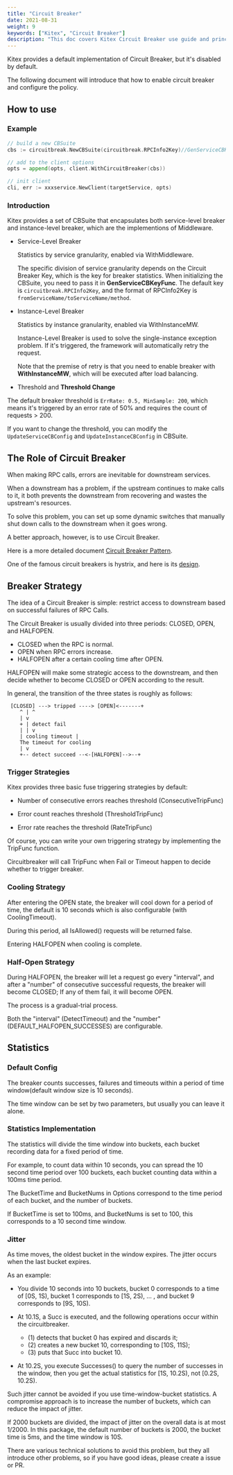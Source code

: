 ```yaml
---
title: "Circuit Breaker"
date: 2021-08-31
weight: 9
keywords: ["Kitex", "Circuit Breaker"]
description: "This doc covers Kitex Circuit Breaker use guide and principle introduction."
---
```


Kitex provides a default implementation of Circuit Breaker, but it's disabled by default.

The following document will introduce that how to enable circuit breaker and configure the policy.

## How to use

### Example

```go
// build a new CBSuite
cbs := circuitbreak.NewCBSuite(circuitbreak.RPCInfo2Key)//GenServiceCBKeyFunc

// add to the client options
opts = append(opts, client.WithCircuitBreaker(cbs))

// init client
cli, err := xxxservice.NewClient(targetService, opts)
```

### Introduction

Kitex provides a set of CBSuite that encapsulates both service-level breaker and instance-level breaker, which are the implementions of Middleware.

- Service-Level Breaker

	Statistics by service granularity, enabled via WithMiddleware.

	The specific division of service granularity depends on the Circuit Breaker Key, which is the key for breaker statistics. When initializing the CBSuite, you need to pass it in **GenServiceCBKeyFunc**. The default key is `circuitbreak.RPCInfo2Key`, and the format of RPCInfo2Key is ` fromServiceName/toServiceName/method`.

- Instance-Level Breaker

	Statistics by instance granularity, enabled via WithInstanceMW.

	Instance-Level Breaker is used to solve the single-instance exception problem. If it's triggered, the framework will automatically retry the request.

	Note that the premise of retry is that you need to enable breaker with **WithInstanceMW**, which will be executed after load balancing.

- Threshold and **Threshold Change**

The default breaker threshold is `ErrRate: 0.5, MinSample: 200`, which means it's triggered by an error rate of 50% and requires the count of requests > 200. 

If you want to change the threshold, you can modify the `UpdateServiceCBConfig` and `UpdateInstanceCBConfig` in CBSuite.

## The Role of Circuit Breaker

When making RPC calls, errors are inevitable for downstream services.

When a downstream has a problem, if the upstream continues to make calls to it, it both prevents the downstream from recovering and wastes the upstream's resources.

To solve this problem, you can set up some dynamic switches that manually shut down calls to the downstream when it goes wrong.

A better approach, however, is to use Circuit Breaker.

Here is a more detailed document [Circuit Breaker Pattern](https://docs.microsoft.com/en-us/previous-versions/msp-n-p/dn589784(v=pandp.10)?redirectedfrom=MSDN).

One of the famous circuit breakers is hystrix, and here is its [design](https://github.com/Netflix/Hystrix/wiki).

## Breaker Strategy

The idea of a Circuit Breaker is simple: restrict access to downstream based on successful failures of RPC Calls.

The Circuit Breaker is usually divided into three periods: CLOSED, OPEN, and HALFOPEN.

- CLOSED when the RPC is normal.
- OPEN when RPC errors increase.
- HALFOPEN after a certain cooling time after OPEN.

HALFOPEN will make some strategic access to the downstream, and then decide whether to become CLOSED or OPEN according to the result.

In general, the transition of the three states is roughly as follows:

```
 [CLOSED] ---> tripped ----> [OPEN]<-------+
    ^ | ^
    | v
    + | detect fail
    | | v
    | cooling timeout |
    The timeout for cooling
    | v
    +-- detect succeed --<-[HALFOPEN]-->--+
```

### Trigger Strategies

Kitex provides three basic fuse triggering strategies by default:

- Number of consecutive errors reaches threshold (ConsecutiveTripFunc)

- Error count reaches threshold (ThresholdTripFunc)

- Error rate reaches the threshold (RateTripFunc)

Of course, you can write your own triggering strategy by implementing the TripFunc function.

Circuitbreaker will call TripFunc when Fail or Timeout happen to decide whether to trigger breaker.

### Cooling Strategy

After entering the OPEN state, the breaker will cool down for a period of time, the default is 10 seconds which is also configurable (with CoolingTimeout).

During this period, all IsAllowed() requests will be returned false.

Entering HALFOPEN when cooling is complete.

### Half-Open Strategy

During HALFOPEN, the breaker will let a request go every "interval", and after a "number" of consecutive successful requests, the breaker will become CLOSED; If any of them fail, it will become OPEN.

The process is a gradual-trial process.

Both the "interval" (DetectTimeout) and the "number" (DEFAULT_HALFOPEN_SUCCESSES) are configurable.

## Statistics

### Default Config

The breaker counts successes, failures and timeouts within a period of time window(default window size is 10 seconds).

The time window can be set by two parameters, but usually you can leave it alone.

### Statistics Implementation

The statistics will divide the time window into buckets, each bucket recording data for a fixed period of time.

For example, to count data within 10 seconds, you can spread the 10 second time period over 100 buckets, each bucket counting data within a 100ms time period.

The BucketTime and BucketNums in Options correspond to the time period of each bucket, and the number of buckets.

If BucketTime is set to 100ms, and BucketNums is set to 100, this corresponds to a 10 second time window.

### Jitter

As time moves, the oldest bucket in the window expires. The jitter occurs when the last bucket expires.

As an example:

- You divide 10 seconds into 10 buckets, bucket 0 corresponds to a time of [0S, 1S), bucket 1 corresponds to [1S, 2S), ... , and bucket 9 corresponds to [9S, 10S).

- At 10.1S, a Succ is executed, and the following operations occur within the circuitbreaker.

	- (1) detects that bucket 0 has expired and discards it; 
	- (2) creates a new bucket 10, corresponding to [10S, 11S); 
	- (3) puts that Succ into bucket 10.

- At 10.2S, you execute Successes() to query the number of successes in the window, then you get the actual statistics for [1S, 10.2S), not [0.2S, 10.2S).

Such jitter cannot be avoided if you use time-window-bucket statistics. A compromise approach is to increase the number of buckets, which can reduce the impact of jitter.

If 2000 buckets are divided, the impact of jitter on the overall data is at most 1/2000. In this package, the default number of buckets is 2000, the bucket time is 5ms, and the time window is 10S.

There are various technical solutions to avoid this problem, but they all introduce other problems, so if you have good ideas, please create a issue or PR.
